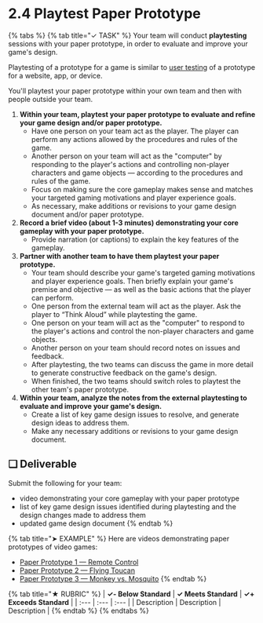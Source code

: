 # 2.4 Playtest Paper Prototype

{% tabs %}
{% tab title="✓ TASK" %}
Your team will conduct **playtesting** sessions with your paper prototype, in order to evaluate and improve your game's design. 

Playtesting of a prototype for a game is similar to [user testing](https://docs.idew.org/principles-and-practices/practices/design-practices/user-testing) of a prototype for a website, app, or device.

You'll playtest your paper prototype within your own team and then with people outside your team.

1. **Within your team, playtest your paper prototype to evaluate and refine your game design and/or paper prototype.**
   * Have one person on your team act as the player. The player can perform any actions allowed by the procedures and rules of the game.
   * Another person on your team will act as the "computer" by responding to the player's actions and controlling non-player characters and game objects — according to the procedures and rules of the game.
   * Focus on making sure the core gameplay makes sense and matches your targeted gaming motivations and player experience goals.
   * As necessary, make additions or revisions to your game design document and/or paper prototype.
2. **Record a brief video \(about 1-3 minutes\) demonstrating your core gameplay with your paper prototype.**
   * Provide narration \(or captions\) to explain the key features of the gameplay.
3. **Partner with another team to have them playtest your paper prototype.**
   * Your team should describe your game's targeted gaming motivations and player experience goals. Then briefly explain your game's premise and objective — as well as the basic actions that the player can perform.
   * One person from the external team will act as the player. Ask the player to “Think Aloud” while playtesting the game.
   * One person on your team will act as the "computer" to respond to the player's actions and control the non-player characters and game objects.
   * Another person on your team should record notes on issues and feedback.
   * After playtesting, the two teams can discuss the game in more detail to generate constructive feedback on the game's design.
   * When finished, the two teams should switch roles to playtest the other team's paper prototype.
4. **Within your team, analyze the notes from the external playtesting to evaluate and improve your game's design.**
   * Create a list of key game design issues to resolve, and generate design ideas to address them.
   * Make any necessary additions or revisions to your game design document.

## **❏ Deliverable**

Submit the following for your team:

* video demonstrating your core gameplay with your paper prototype
* list of key game design issues identified during playtesting and the design changes made to address them
* updated game design document
{% endtab %}

{% tab title="➤ EXAMPLE" %}
Here are videos demonstrating paper prototypes of video games:

* [Paper Prototype 1 — Remote Control](https://www.youtube.com/watch?v=y5U645KA5NM)
* [Paper Prototype 2 — Flying Toucan](https://www.youtube.com/watch?v=mZyKyiRCxwk&t=21)
* [Paper Prototype 3 — Monkey vs. Mosquito](https://www.youtube.com/watch?v=KQ38gS7SNok&t=20)
{% endtab %}

{% tab title="★ RUBRIC" %}
| **✓- Below Standard** | **✓ Meets Standard** | **✓+ Exceeds Standard** |
| :--- | :--- | :--- |
| Description | Description | Description |
{% endtab %}
{% endtabs %}


